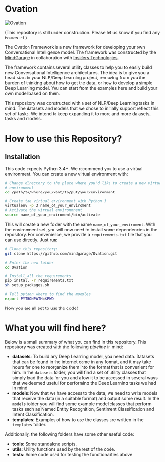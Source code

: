 # Ovation

![Ovation](https://docs.google.com/drawings/d/e/2PACX-1vT8ek6nSC2UNliv7exfhoG20y1_GU1aXJoQSuZqza7z4KyxZpnfQ-XX4JyvFerMufwgked-5kAHCqAh/pub?w=1172&h=259)


(This repository is still under construction. Please let us know if you
find any issues :-) )

The Ovation Framework is a new framework for developing your own Conversational
Intelligence model. The framework was constructed by the
[MindGarage](mindgarage.de) in collaboration with
[Insiders Technologies](http://www.insiders-technologies.de/).

The framework contains several utility classes to help you to easily build
new Conversational Intelligence architectures. The idea is to give you a head
start in your NLP/Deep Learning project, removing from you the
burden of
thinking about how to get the data, or how to develop a simple Deep
Learning model. You can start from the examples here and build your
own model based on them.

This repository was constructed with a set of NLP/Deep Learning tasks in
mind. The datasets and models that we chose to initially support reflect
this set of tasks. We intend to keep expanding it to more and more datasets,
tasks and models.

# How to use this Repository?

## Installation

This code expects Python 3.4+. We recommend you to use a virtual environment.
You can create a new virtual environment with:

```sh
# Change directory to the place where you'd like to create a new virtual
# environment
cd /path/to/where/you/want/to/put/your/environment

# Create the virtual environment with Python 3
virtualenv -p 3 name_of_your_enviroment
# Activate the virtual environmnent
source name_of_your_enviroment/bin/activate
```

This will create a new folder with the name `name_of_your_enviroment`. With
the environment set, you will now need to install some dependencies in the
repository. For convenience,
we provide a `requirements.txt` file that you can use directly. Just run:

```sh
# Clone this repository:
git clone https://github.com/mindgarage/Ovation.git

# Enter the new folder
cd Ovation

# Install all the requirements
pip install -r requirements.txt
sh setup_packages.sh

# Tell python where to find the modules
export PYTHONPATH=$PWD
```

Now you are all set to use the code!


# What you will find here?

Below is a small summary of what you can find in this repository.
This repository was created with the following _pipeline_ in mind:

 * **datasets**: To build any Deep Learning model, you need data. Datasets
	that can be found in the internet come in any format, and it may take
	hours for one to reorganize them into the format that is convenient
	for him. In the `datasets` folder, you will find a set of utility classes
	that simply load the data for you and allow it to be accessed in
	several ways that we deemed useful for performing the Deep Learning
	tasks we had in mind.
 * **models**: Now that we have access to the data, we need to write models
	that receive the data (in a suitable format) and output some result.
	In the `models` folder you will find some example model classes that
	perform tasks such as Named Entity Recognition, Sentiment
	Classification and Intent Classification.
 * **templates**: Examples of how to use the classes are written in the
	`templates` folder.

Additionally, the following folders have some other useful code:

 * **tools**: Some standalone scripts.
 * **utils**: Utility functions used by the rest of the code.
 * **tests**: Some code used for testing the functionalities above


